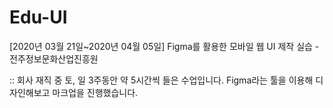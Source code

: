 # Edu-UI
[2020년 03월 21일~2020년 04월 05일] Figma를 활용한 모바일 웹 UI 제작 실습 -전주정보문화산업진흥원

:: 회사 재직 중 토, 일 3주동안 약 5시간씩 들은 수업입니다. Figma라는 툴을 이용해 디자인해보고 마크업을 진행했습니다.
